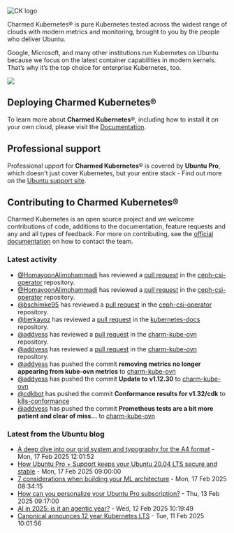 ![CK logo](https://assets.ubuntu.com/v1/451d4cf4-Charmed+Kubernetes_RGB_onWhite_2022.svg)

Charmed Kubernetes® is pure Kubernetes tested across the widest range of clouds with modern metrics and monitoring, brought to you by the people who deliver Ubuntu.

Google, Microsoft, and many other institutions run Kubernetes on Ubuntu because we focus on the latest container capabilities in modern kernels. That’s why it’s the top choice for enterprise Kubernetes, too.

![](https://assets.ubuntu.com/v1/843c77b6-juju-at-a-glace.svg)

## Deploying Charmed Kubernetes®

To learn more about **Charmed Kubernetes**®, including how to install it on your own cloud, please visit the [Documentation][docs].

## Professional support

Professional upport for **Charmed Kubernetes**® is covered by **Ubuntu Pro**, which doesn't just cover Kubernetes, but your entire stack - Find out more on the [Ubuntu support site](https://ubuntu.com/support).

## Contributing to Charmed Kubernetes®

Charmed Kubernetes is an open source project and we welcome contributions of code, additions to the documentation, feature requests and any and all types of feedback. For more on contributing, see the [official documentation][get-in-touch] on how to contact the team.

<!-- LINKS -->
[docs]: https://ubuntu.com/kubernetes/docs
[get-in-touch]: https://ubuntu.com/kubernetes/docs/get-in-touch

### Latest activity

<!-- activity starts -->
 - [@HomayoonAlimohammadi](https://github.com/HomayoonAlimohammadi) has reviewed a [pull request](https://github.com/charmed-kubernetes/ceph-csi-operator/pull/39) in the [ceph-csi-operator](https://github.com/charmed-kubernetes/ceph-csi-operator) repository.
 - [@HomayoonAlimohammadi](https://github.com/HomayoonAlimohammadi) has reviewed a [pull request](https://github.com/charmed-kubernetes/ceph-csi-operator/pull/39) in the [ceph-csi-operator](https://github.com/charmed-kubernetes/ceph-csi-operator) repository.
 - [@bschimke95](https://github.com/bschimke95) has reviewed a [pull request](https://github.com/charmed-kubernetes/ceph-csi-operator/pull/35) in the [ceph-csi-operator](https://github.com/charmed-kubernetes/ceph-csi-operator) repository.
 - [@berkayoz](https://github.com/berkayoz) has reviewed a [pull request](https://github.com/charmed-kubernetes/kubernetes-docs/pull/876) in the [kubernetes-docs](https://github.com/charmed-kubernetes/kubernetes-docs) repository.
 - [@addyess](https://github.com/addyess) has reviewed a [pull request](https://github.com/charmed-kubernetes/charm-kube-ovn/pull/55) in the [charm-kube-ovn](https://github.com/charmed-kubernetes/charm-kube-ovn) repository.
 - [@addyess](https://github.com/addyess) has reviewed a [pull request](https://github.com/charmed-kubernetes/charm-kube-ovn/pull/55) in the [charm-kube-ovn](https://github.com/charmed-kubernetes/charm-kube-ovn) repository.
 - [@addyess](https://github.com/addyess) has pushed the commit **removing metrics no longer appearing from kube-ovn metrics** to [charm-kube-ovn](https://github.com/charmed-kubernetes/charm-kube-ovn)
 - [@addyess](https://github.com/addyess) has pushed the commit **Update to v1.12.30** to [charm-kube-ovn](https://github.com/charmed-kubernetes/charm-kube-ovn)
 - [@cdkbot](https://github.com/cdkbot) has pushed the commit **Conformance results for v1.32/cdk** to [k8s-conformance](https://github.com/charmed-kubernetes/k8s-conformance)
 - [@addyess](https://github.com/addyess) has pushed the commit **Prometheus tests are a bit more patient and clear of miss...** to [charm-kube-ovn](https://github.com/charmed-kubernetes/charm-kube-ovn)
<!-- activity ends -->

<!-- roadmap starts -->

<!-- roadmap ends -->

### Latest from the Ubuntu blog

<!-- blog starts -->
* [A deep dive into our grid system and typography for the A4 format](https://ubuntu.com//blog/a-look-under-the-hood-of-our-grid-system-and-typography-for-the-a4-format) - Mon, 17 Feb 2025 12:01:52 
* [How Ubuntu Pro + Support keeps your Ubuntu 20.04 LTS secure and stable](https://ubuntu.com//blog/20-04-support-how-ubuntu-pro-support-keeps-your-ubuntu-20-04-lts-secure-and-stable) - Mon, 17 Feb 2025 09:00:00 
* [7 considerations when building your ML architecture](https://ubuntu.com//blog/7-considerations-ml-architecture) - Mon, 17 Feb 2025 08:34:15 
* [How can you personalize your Ubuntu Pro subscription?](https://ubuntu.com//blog/how-can-you-personalize-your-ubuntu-pro-subscription) - Thu, 13 Feb 2025 09:17:00 
* [AI in 2025: is it an agentic year?](https://ubuntu.com//blog/ai-in-2025-is-it-an-agentic-year) - Wed, 12 Feb 2025 10:19:49 
* [Canonical announces 12 year Kubernetes LTS](https://ubuntu.com//blog/12-year-lts-for-kubernetes) - Tue, 11 Feb 2025 10:01:56 
<!-- blog ends -->
